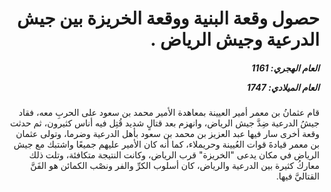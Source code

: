 <h1 dir="rtl">حصول وقعة البنية ووقعة الخريزة بين جيش الدرعية وجيش الرياض .</h1>

<h5 dir="rtl">العام الهجري:  1161

العام الميلادي: 1747

</h5>

<p dir="rtl">قام عثمانُ بن معمر أمير العيينة بمعاهدة الأمير محمد بن سعود على الحربِ معه، فقاد جيشُ الدرعية ضِدَّ جيش الرياض، وانهزم بعد قتالٍ شديد قُتِل فيه أناس كثيرون، ثم حدثت وقعة أخرى سار فيها عبد العزيز بن محمد بن سعود بأهل الدرعية وضرما، وتولى عثمان بن معمر قيادةَ قوات العُيينة وحريملاء، كما أنه كان الأمير عليهم جميعًا واشتبك مع جيش الرياض في مكان يدعى "الخريزة" قرب الرياض، وكانت النتيجة متكافئة، وتلت ذلك معاركُ كثيرة بين الدرعية والرياض، كان أسلوب الكرِّ والفر ونصْب الكمائن هو الفَنَّ القتاليَّ فيها.</p></br>

